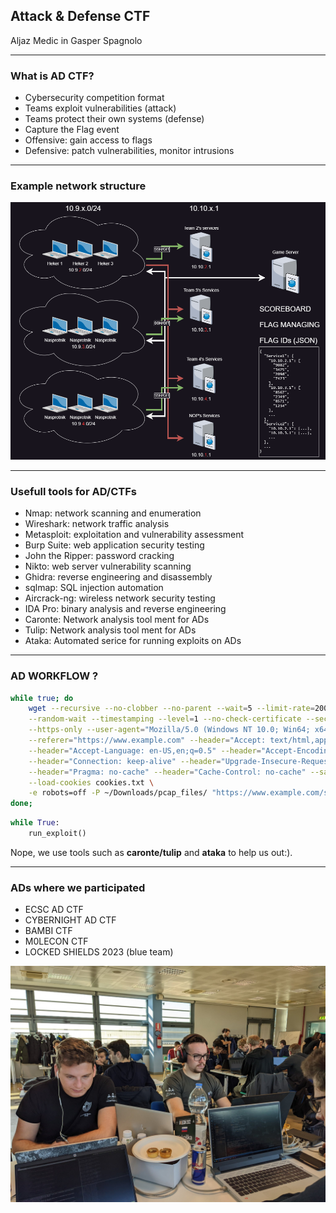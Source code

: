 ## Attack & Defense CTF

Aljaz Medic in Gasper Spagnolo

----

### What is AD CTF? <!-- .element: style="text-align: left; font-size: 41px;" -->
- Cybersecurity competition format
- Teams exploit vulnerabilities (attack)
- Teams protect their own systems (defense)
- Capture the Flag event
- Offensive: gain access to flags
- Defensive: patch vulnerabilities, monitor intrusions


----
<!-- .slide: style="text-align: left; font-size: 25px;" -->
### Example network structure <!-- .element: style="text-align: left; font-size: 40px;" -->
![](img/network.png) <!-- .element style="border: 0; background: None; box-shadow: None;" width="80%" -->

----
<!-- .slide: style="text-align: left; font-size: 25px;" -->
### Usefull tools for AD/CTFs <!-- .element: style="text-align: left; font-size: 40px;" -->
- Nmap: network scanning and enumeration
- Wireshark: network traffic analysis
- Metasploit: exploitation and vulnerability assessment
- Burp Suite: web application security testing
- John the Ripper: password cracking
- Nikto: web server vulnerability scanning
- Ghidra: reverse engineering and disassembly
- sqlmap: SQL injection automation
- Aircrack-ng: wireless network security testing
- IDA Pro: binary analysis and reverse engineering
- Caronte: Network analysis tool ment for ADs
- Tulip: Network analysis tool ment for ADs
- Ataka: Automated serice for running exploits on ADs


----
<!-- .slide: style="text-align: left; font-size: 25px;" -->
### AD WORKFLOW ? <!-- .element: style="text-align: left; font-size: 40px;" -->

```bash
while true; do
    wget --recursive --no-clobber --no-parent --wait=5 --limit-rate=200k --convert-links\
    --random-wait --timestamping --level=1 --no-check-certificate --secure-protocol=auto\
    --https-only --user-agent="Mozilla/5.0 (Windows NT 10.0; Win64; x64) AppleWebKit/537.36 (KHTML, like Gecko) Chrome/58.0.3029.110 Safari/537.3"\
    --referer="https://www.example.com" --header="Accept: text/html,application/xhtml+xml,application/xml;q=0.9,image/webp,*/*;q=0.8"\
    --header="Accept-Language: en-US,en;q=0.5" --header="Accept-Encoding: gzip, deflate, br" \
    --header="Connection: keep-alive" --header="Upgrade-Insecure-Requests: 1" \
    --header="Pragma: no-cache" --header="Cache-Control: no-cache" --save-cookies cookies.txt \
    --load-cookies cookies.txt \
    -e robots=off -P ~/Downloads/pcap_files/ "https://www.example.com/sample.pcap"
done;
```

```python
while True:
    run_exploit()
```

Nope, we use tools such as **caronte/tulip** and **ataka** to help us out:).

----
<!-- .slide: style="text-align: left; font-size: 25px;" -->

### ADs where we participated <!-- .element: style="text-align: left; font-size: 40px;" -->
- ECSC AD CTF
- CYBERNIGHT AD CTF
- BAMBI CTF
- M0LECON CTF
- LOCKED SHIELDS 2023 (blue team)

![](./img/m0lecon.jpg) <!-- .element style="border: 0; background: None; box-shadow: None;" width="70%" -->
